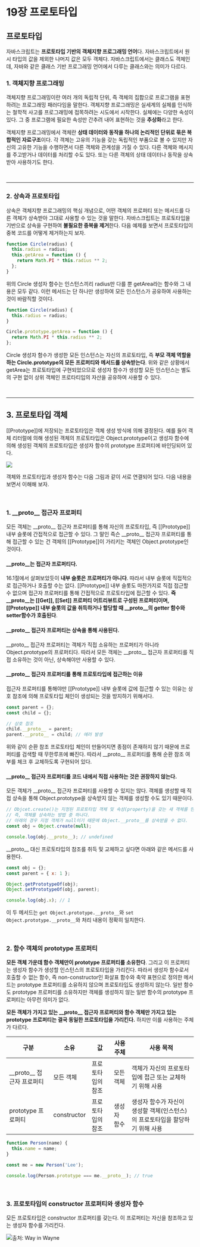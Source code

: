 # 19장 프로토타입

## 프로토타입

자바스크립트는 **프로토타입 기반의 객체지향 프로그래밍 언어**다. 자바스크립트에서 원시 타입의 값을 제외한 나머지 값은 모두 객체다. 자바스크립트에서는 클래스도 객체인데, 자바와 같은 클래스 기반 프로그래밍 언어에서 다루는 클래스와는 의미가 다르다.

### 1. 객체지향 프로그래밍

객체지향 프로그래밍이란 여러 개의 독립적 단위, 즉 객체의 집합으로 프로그램을 표현하려는 프로그래밍 패러다임을 말한다. 객체지향 프로그래밍은 실세계의 실체를 인식하는 철학적 사고를 프로그래밍에 접목하려는 시도에서 시작한다. 실체에는 다양한 속성이 있다. 그 중 프로그램에 필요한 속성만 간추려 내어 표현하는 것을 **추상화**라고 한다.

객체지향 프로그래밍에서 객체란 **상태 데이터와 동작을 하나의 논리적인 단위로 묶은 복합적인 자료구조**이다. 각 객체는 고유의 기능을 갖는 독립적인 부품으로 볼 수 있지만 자신의 고유한 기능을 수행하면서 다른 객체와 관계성을 가질 수 있다. 다른 객체와 메시지를 주고받거나 데이터를 처리할 수도 있다. 또는 다른 객체의 상태 데이터나 동작을 상속받아 사용하기도 한다.

<br/>

---

### 2. 상속과 프로토타입

상속은 객체지향 프로그래밍의 핵심 개념으로, 어떤 객체의 프로퍼티 또는 메서드를 다른 객체가 상속받아 그대로 사용할 수 있는 것을 말한다. 자바스크립트는 프로토타입을 기반으로 상속을 구현하여 **불필요한 중복을 제거**한다. 다음 예제를 보면서 프로토타입이 중복 코드를 어떻게 제거하는지 보자.

```js
function Circle(radius) {
  this.radius = radius;
  this.getArea = function () {
    return Math.PI * this.radius ** 2;
  };
}
```

위의 Circle 생성자 함수는 인스턴스끼리 radius만 다를 뿐 getArea라는 함수와 그 내용은 모두 같다. 이런 메서드는 단 하나만 생성하여 모든 인스턴스가 공유하여 사용하는 것이 바람직할 것이다.

```js
function Circle(radius) {
  this.radius = radius;
}

Circle.prototype.getArea = function () {
  return Math.PI * this.radius ** 2;
};
```

Circle 생성자 함수가 생성한 모든 인스턴스는 자신의 프로토타입, 즉 **부모 객체 역할을 하는 Circle.prototype의 모든 프로퍼티와 메서드를 상속받는다**. 위와 같은 상황에서 getArea는 프로토타입에 구현되었으므로 생성자 함수가 생성할 모든 인스턴스는 별도의 구현 없이 상위 객체인 프로타티입의 자산을 공유하여 사용할 수 있다.

<br/>

---

## 3. 프로토타입 객체

[[Prototype]]에 저장되는 프로토타입은 객체 생성 방식에 의해 결정된다. 예를 들어 객체 리터럴에 의해 생성된 객체의 프로토타입은 Object.prototype이고 생성자 함수에 의해 생성된 객체의 프로토타입은 생성자 함수의 prototype 프로퍼티에 바인딩되어 있다.

![](https://velog.velcdn.com/images%2Fhang_kem_0531%2Fpost%2Fb28780b6-2c5b-4e1e-9e18-438b90db04d4%2Fimage.png)

객체와 프로토타입과 생성자 함수는 다음 그림과 같이 서로 연결되어 있다. 다음 내용을 보면서 이해해 보자.

<br/>

### 1. \_\_proto\_\_ 접근자 프로퍼티

모든 객체는 \_\_proto\_\_ 접근자 프로퍼티를 통해 자신의 프로토타입, 즉 [[Prototype]] 내부 슬롯에 간접적으로 접근할 수 있다. 그 말인 즉슨 \_\_proto\_\_ 접근자 프로퍼티를 통해 접근할 수 있는 건 객체의 [[Prototype]]이 가리키는 객체인 Object.prototype인 것이다.

#### \_\_proto\_\_는 접근자 프로퍼티다.

16.1절에서 살펴보았듯이 **내부 슬롯은 프로퍼티가 아니다**. 따라서 내부 슬롯에 직접적으로 접근하거나 호출할 수는 없다. [[Prototype]] 내부 슬롯도 마찬가지로 직접 접근할 수 없으며 접근자 프로퍼티를 통해 간접적으로 프로토타입에 접근할 수 있다. **즉 \_\_proto\_\_는 [[Get]], [[Set]] 프로퍼티 어트리뷰트로 구성된 프로퍼티이며, [[Prototype]] 내부 슬롯의 값을 취득하거나 할당할 때 \_\_proto\_\_의 getter 함수와 setter함수가 호출된다**.

#### \_\_proto\_\_ 접근자 프로퍼티는 상속을 통해 사용된다.

\_\_proto\_\_ 접근자 프로퍼티는 객체가 직접 소유하는 프로퍼티가 아니라 Object.prototype의 프로퍼티다. 따라서 모든 객체는 \_\_proto\_\_ 접근자 프로퍼티를 직접 소유하는 것이 아닌, 상속해야만 사용할 수 있다.

#### \_\_proto\_\_ 접근자 프로퍼티를 통해 프로토타입에 접근하는 이유

접근자 프로퍼티를 통해야만 [[Prototype]] 내부 슬롯에 값에 접근할 수 있는 이유는 상호 참조에 의해 프로토타입 체인이 생성되는 것을 방지하기 위해서다.

```js
const parent = {};
const child = {};

// 상호 참조
child.__proto__ = parent;
parent.__proto__ = child; // 에러 발생
```

위와 같이 순환 참조 프로토타입 체인이 만들어지면 종점이 존재하지 않기 때문에 프로퍼티를 검색할 때 무한루프에 빠진다. 따라서 \_\_proto\_\_ 프로퍼티를 통해 순환 참조 여부를 체크 후 교체하도록 구현되어 있다.

#### \_\_proto\_\_ 접근자 프로퍼티를 코드 내에서 직접 사용하는 것은 권장하지 않는다.

모든 객체가 \_\_proto\_\_ 접근자 프로퍼티를 사용할 수 있지는 않다. 객체를 생성할 때 직접 상속을 통해 Object.prototype을 상속받지 않는 객체를 생성할 수도 있기 때문이다.

```js
// Objcet.create()는 지정된 프로토타입 객체 및 속성(property)을 갖는 새 객체를 만든다.
// 즉, 객체를 상속하는 방법 중 하나다.
// 아래의 경우 지정 객체가 null이기 때문에 Object.__proto__를 상속받을 수 없다.
const obj = Object.create(null);

console.log(obj.__proto__); // undefined
```

\_\_proto\_\_ 대신 프로토타입의 참조를 취득 및 교체하고 싶다면 아래와 같은 메서드를 사용한다.

```js
const obj = {};
const parent = { x: 1 };

Object.getPrototypeOf(obj);
Object.setPrototypeOf(obj, parent);

console.log(obj.x); // 1
```

이 두 메서드는 `get Object.prototype.__proto__`와 `set Object.prototype.__proto__`와 처리 내용이 정확히 일치한다.

<br/>

### 2. 함수 객체의 prototype 프로퍼티

**모든 객체 가운데 함수 객체만이 prototype 프로퍼티를 소유한다**. 그리고 이 프로퍼티는 생성자 함수가 생성할 인스턴스의 프로토타입을 가리킨다. 따라서 생성자 함수로서 호출할 수 없는 함수, 즉 non-constructor인 화살표 함수와 축약 표현으로 정의한 메서드는 prototype 프로퍼티를 소유하지 않으며 프로토타입도 생성하지 않는다. 일반 함수도 prototype 프로퍼티를 소유하지만 객체를 생성하지 않는 일반 함수의 prototype 프로퍼티는 아무런 의미가 없다.

**모든 객체가 가지고 있는 \_\_proto\_\_ 접근자 프로퍼티와 함수 객체만 가지고 있는 prototype 프로퍼티는 결국 동일한 프로토타입을 가리킨다.** 하지만 이를 사용하는 주체가 다르다.

| 구분                          | 소유        | 값                | 사용 주체   | 사용 목적                                                                    |
| ----------------------------- | ----------- | ----------------- | ----------- | ---------------------------------------------------------------------------- |
| \_\_proto\_\_ 접근자 프로퍼티 | 모든 객체   | 프로토타입의 참조 | 모든 객체   | 객체가 자신의 프로토타입에 접근 또는 교체하기 위해 사용                      |
| prototype 프로퍼티            | constructor | 프로토타입의 참조 | 생성자 함수 | 생성자 함수가 자신이 생성할 객체(인스턴스)의 프로토타입을 할당하기 위해 사용 |

```js
function Person(name) {
  this.name = name;
}

const me = new Person('Lee');

console.log(Person.prototype === me.__proto__); // true
```

<br/>

### 3. 프로토타입의 constructor 프로퍼티와 생성자 함수

모든 프로토타입은 constructor 프로퍼티를 갖는다. 이 프로퍼티는 자신을 참조하고 있는 생성자 함수를 가리킨다.

![출처: Way in Wayne](https://blog.kakaocdn.net/dn/ewzjT7/btrvXUvk7kd/2PQsltx5veV9e7dESwaqi1/img.png)
